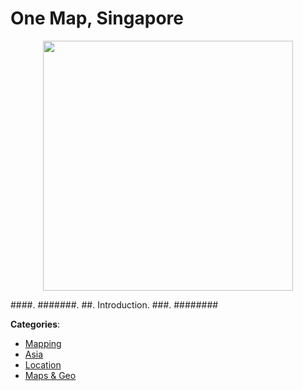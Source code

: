 # One Map, Singapore
<p align="center">
    <img width="400" src="https://raw.githubusercontent.com/apis-list/apis-list/apis/one-map-singapore/logo_256x256.png" />
</p>

####. #######. ##. Introduction. ###. ########



**Categories**:
- [Mapping](https://github.com/apis-list/apis-list#mapping)
- [Asia](https://github.com/apis-list/apis-list#asia)
- [Location](https://github.com/apis-list/apis-list#location)
- [Maps & Geo](https://github.com/apis-list/apis-list#maps-and-geo)







